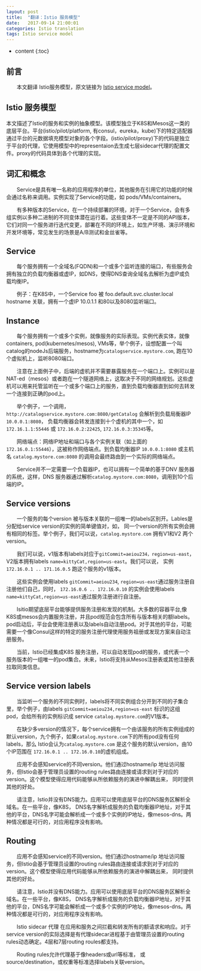 ```yaml
---
layout: post
title:  "翻译：Istio 服务模型"
date:   2017-09-14 21:00:01
categories: Istio translation
tags: Istio service model
---
```


* content
{:toc}
## **前言**
　　本文翻译 Istio服务模型，原文链接为 [Istio service model](https://github.com/istio/pilot/blob/master/doc/service-registry.md)。

## **Istio 服务模型**   

本文描述了Istio的服务和实例的抽象模型。该模型独立于K8S和Mesos这一类的底层平台。平台(istio/pilot/platform, 有consul，eureka，kube)下的特定适配器通过平台的元数据填充模型对象的各个字段。(istio/pilot/proxy)下的代码是独立于平台的代理，它使用模型中的representaion去生成七层sidecar代理的配置文件。proxy的代码具体到各个代理的实现。

## **词汇和概念**

　　Service是具有唯一名称的应用程序的单位，其他服务在引用它的功能的时候会通过名称来调用。实例实现了Service的功能，如 pods/VMs/containers。

　　有多种版本的Service，在一个持续部署的环境，对于一个Service，会有多组实例以多种二进制的不同变体潜在运行着。这些变体不一定是不同的API版本，它们对同一个服务进行迭代变更，部署在不同的环境上，如生产环境、演示环境和开发环境等，常见发生的场景是A/B测试和金丝雀等。

## **Service**

　　每个服务拥有一个全域名(FQDN)和一个或多个监听连接的端口，有些服务会拥有独立的负载均衡器或虚IP，如DNS，使得DNS查询全域名去解析为虚IP或负载均衡IP。

　　例子：在K8S中，一个Service foo 被 foo.default.svc.cluster.local hostname 关联，拥有一个虚IP 10.0.1.1 和80以及8080监听端口。

## **Instance**

　　每个服务拥有一个或多个实例，就像服务的实际表现。实例代表实体，就像containers, pod(kubernetes/mesos), VMs等，举个例子，设想配置一个叫catalog的nodeJs后端服务，hostname为`catalogservice.mystore.com`, 跑在10个虚拟机上，监听8080端口。

　　注意在上面例子中，后端的虚机并不需要暴露服务在一个端口上。实例可以是NAT-ed（mesos）或者跑在一个隧道网络上，这取决于不同的网络规划。这些虚机可以用来托管监听在一个或多个端口上的服务，直到负载均衡器直到如何去转发一个连接到正确的pod上。

　　举个例子，一个调用，`http://catalogservice.mystore.com:8080/getCatalog`    会解析到负载局衡器IP `10.0.0.1:8080`， 负载均衡器会转发连接到十个虚机的其中一个，如`172.16.1.1:55446` 或 `172.16.0.2:22425`, `172.16.0.3:35345`等。

　　网络端点：网络IP地址和端口与各个实例关联（如上面的`172.16.0.1:55446`），这被称作网络端点。到负载均衡器IP `10.0.0.1:8080` 或主机名 `catalog.mystore.com:8080` 的调用会最终路由到一个实际的网络端点。

　　Service并不一定需要一个负载器IP，也可以拥有一个简单的基于DNV 服务器的系统，这样，DNS 服务器通过解析`catalog.mystore.com:8080`，调用到10个后端的IP。

## **Service versions**

　　一个服务的每个version 被与版本关联的一组唯一的labels区别开。Lables是分配给service version的实例的简单键值对，如， 同一个version的所有实例会拥有相同的标签。举个例子，我们可以说，`catalog.mystore.com` 拥有V1和V2 两个version。

　　我们可以说，v1版本有labels对应于`gitCommit=aeiou234，region=us-east`， V2版本拥有labels `name=kittyCat,region=us-east`。我们可以说， 实例`172.16.0.1 .. 171.16.0.5` 跑这个服务的v1版本。

　　这些实例会使用labels `gitCommit=aeiou234`, `region=us-east`通过服务注册自注册他们自己，同时， `172.16.0.6 .. 172.16.0.10` 的实例会使用labels `name=kittyCat,region=us-east`通过服务注册进行自注册。

　　Isitio期望底层平台能够提供服务注册和发现的机制。大多数的容器平台,像K8S或mesos会内置服务注册，并且pod规范会包含所有与版本相关的额labels。pod启动后，平台会使用注册表以及labels自动注册pod。对于其他的平台，可能需要一个像Consul这样的特定的服务注册代理使用服务祖册或发现方案来自动注册服务。

　　当前，Istio已经集成K8S 服务注册，可以自动发现pod的服务，或代表一个服务版本的一组唯一的pod集合。未来，Istio将支持从Mesos注册表或其他注册表拉取同类信息。

## **Service version labels**

　　当监听一个服务的不同实例时，labels将不同实例组合分开到不同的子集合里，举个例子，由labels `gitCommit=aeiou234,region=us-east` 标识的这组pod，会给所有的实例标识成 service `catalog.mystore.com`的V1版本。

　　在缺少多version的情况下，每个service拥有一个由该服务的所有实例组成的默认version，九个例子，如果`catalog.mystore.com`下的所有pod没有任何labels，那么 Istio会认为`catalog.mystore.com` 是这个服务的默认version，由10个IP范围在 `172.16.0.1 .. 172.16.0.10`的虚机组成。

　　应用不会感知service的不同version。他们通过hostname/ip 地址访问服务，但Istio会基于管理员设置的routing rules路由连接或请求到对于对应的version。这个模型使得应用代码能够从所依赖服务的演进中解耦出来， 同时提供其他的好处。

　　请注意，Istio并没有DNS能力。应用可以使用底层平台的DNS服务区解析全域名。在一些平台，像K8S， DNS名字解析成服务的负载均衡器IP地址，对于其他的平台，DNS名字可能会解析成一个或多个实例的IP地址，像mesos-dns。两种情况都是可行的，对应用程序没有影响。

## **Routing**

　　应用不会感知service的不同version。他们通过hostname/ip 地址访问服务，但Istio会基于管理员设置的routing rules路由连接或请求到对于对应的version。这个模型使得应用代码能够从所依赖服务的演进中解耦出来， 同时提供其他的好处。

　　请注意，Istio并没有DNS能力。应用可以使用底层平台的DNS服务区解析全域名。在一些平台，像K8S， DNS名字解析成服务的负载均衡器IP地址，对于其他的平台，DNS名字可能会解析成一个或多个实例的IP地址，像mesos-dns。两种情况都是可行的，对应用程序没有影响。

　　Istio sidecar 代理 在应用和服务之间拦截和转发所有的额请求和响应。对于service version的实际选择是有代理sidecar进程基于由管理员设置的routing rules动态确定。4层和7层routing roules都支持。

　　Routing rules允许代理基于像headers或url等标准， 或source/destination，或权重等标准选择labels关联version。
